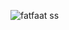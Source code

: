 ![fatfaat ss](https://user-images.githubusercontent.com/60314127/121766355-1ac65e80-cb8c-11eb-94de-0e76362ffc29.PNG)
